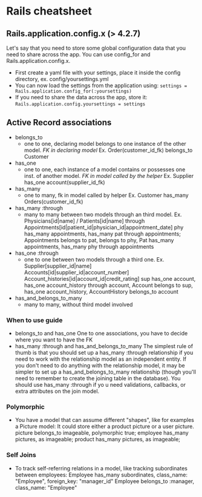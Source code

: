 # Rails cheatsheet

## Rails.application.config.x (> 4.2.7)

Let's say that you need to store some global configuration data that you need to share across the app.
You can use config_for and Rails.application.config.x.
* First create a yaml file with your settings, place it inside the config directory, ex. config/yoursettings.yml
* You can now load the settings from the application using: `settings = Rails.application.config_for(:yoursettings)`
* If you need to share the data across the app, store it: `Rails.application.config.yoursettings = settings`



## Active Record associations
  * belongs_to
      * one to one, declaring model belongs to one instance of the other model. *FK in declaring model*  Ex. Order(customer_id_fk) belongs_to Customer 
  * has_one
      * one to one, each instance of a model contains or possesses one inst. of another model. *FK in model called by the helper* Ex. Supplier has_one account(supplier_id_fk)
  * has_many
      * one to many, fk in model called by helper Ex. Customer has_many Orders(customer_id_fk)
  * has_many :through
      * many to many between two models through an third model. Ex. Physicians[id|name] / Patients[id|name] through Appointments[id|patient_id|physician_id|appointment_date]
      phy has_many appointments, has_many pat through appointments; Appointments belongs to pat, belongs to phy, Pat has_many appointments, has_many phy through appointments
  * has_one :through
      * one to one between two models through a third one. Ex. Supplier[supplier_id|name] Accounts[id|supplier_id|account_number] Account_histories[id|account_id|credit_rating]
      sup has_one account, has_one account_history through account, Account belongs to sup, has_one account_history, AccountHistory belongs_to account
  * has_and_belongs_to_many
      * many to many, without third model involved

### When to use guide

  * belongs_to and has_one
    One to one associations, you have to decide where you want to have the FK
  * has_many :through and has_and_belongs_to_many
    The simplest rule of thumb is that you should set up a has_many :through relationship if you need to work with the relationship model as an independent entity. If you don't need to do anything with the      relationship model, it may be simpler to set up a has_and_belongs_to_many relationship (though you'll need to remember to create the joining table in the database). You should use has_many :through if yo    u need validations, callbacks, or extra attributes on the join model.

### Polymorphic
  
  * You have a model that can assume different "shapes", like for examples a Picture model: It could store either a product picture or a user picture.
    picture belongs_to imageable, polymorphic true; 
    employee has_many pictures, as imageable;
    product has_many pictures, as imageable;

### Self Joins

  * To track self-referring relations in a model, like tracking subordinates between employees:
    Employee has_many subordinates, class_name: "Employee", foreign_key: "manager_id"
    Employee belongs_to :manager, class_name: "Employee"

